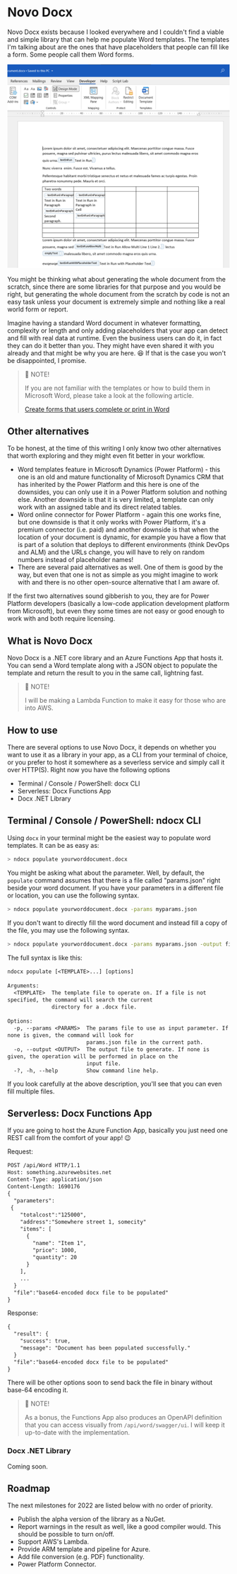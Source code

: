 # Novo Docx 
Novo Docx exists because I looked everywhere and I couldn't find a viable and simple library that can help me populate Word templates. The templates I'm talking about are the ones that have placeholders that people can fill like a form. Some people call them Word forms. 

![Word template example screenshot](.media/word-template-example)

You might be thinking what about generating the whole document from the scratch, since there are some libraries for that purpose and you would be right, but generating the whole document from the scratch by code is not an easy task unless your document is extremely simple and nothing like a real world form or report.

Imagine having a standard Word document in whatever formatting, complexity or length and only adding placeholders that your app can detect and fill with real data at runtime. Even the business users can do it, in fact they can do it better than you. They might have even shared it with you already and that might be why you are here. 😆 If that is the case you won't be disappointed, I promise. 

> 📯 NOTE! 
>
> If you are not familiar with the templates or how to build them in Microsoft Word, please take a look at the following article. 
>
> [Create forms that users complete or print in Word](https://support.microsoft.com/en-us/office/create-forms-that-users-complete-or-print-in-word-040c5cc1-e309-445b-94ac-542f732c8c8b)

 

## Other alternatives

To be honest, at the time of this writing I only know two other alternatives that worth exploring and they might even fit better in your workflow.

* Word templates feature in Microsoft Dynamics (Power Platform) - this one is an old and mature functionality of Microsoft Dynamics CRM that has inherited by the Power Platform and this here is one of the downsides, you can only use it in a Power Platform solution and nothing else. Another downside is that it is very limited, a template can only work with an assigned table and its direct related tables.
* Word online connector for Power Platform - again this one works fine, but one downside is that it only works with Power Platform, it's a premium connector (i.e. paid) and another downside is that when the location of your document is dynamic, for example you have a flow that is part of a solution that deploys to different environments (think DevOps and ALM) and the URLs change, you will have to rely on random numbers instead of placeholder names!
* There are several paid alternatives as well. One of them is good by the way, but even that one is not as simple as you might imagine to work with and there is no other open-source alternative that I am aware of. 

If the first two alternatives sound gibberish to you, they are for Power Platform developers (basically a low-code application development platform from Microsoft), but even they some times are not easy or good enough to work with and both require licensing.

 ## What is Novo Docx

Novo Docx is a .NET core library and an Azure Functions App that hosts it. You can send a Word template along with a JSON object to populate the template and return the result to you in the same call, lightning fast.

> 📯 NOTE! 
>
> I will be making a Lambda Function to make it easy for those who are into AWS. 

## How to use

There are several options to use Novo Docx, it depends on whether you want to use it as a library in your app, as a CLI from your terminal of choice, or you prefer to host it somewhere as a severless service and simply call it over HTTP(S). Right now you have the following options

* Terminal / Console / PowerShell: docx CLI
* Serverless: Docx Functions App 
* Docx .NET Library

## Terminal / Console / PowerShell: ndocx CLI

Using `docx` in your terminal might be the easiest way to populate word templates. It can be as easy as:

```bash
> ndocx populate yourworddocument.docx
```

You might be asking what about the parameter. Well, by default, the `populate` command assumes that there is a file called "params.json" right beside your word document. If you have your parameters in a different file or location, you can use the following syntax.

```bash
> ndocx populate yourworddocument.docx -params myparams.json
```

If you don't want to directly fill the word document and instead fill a copy of the file, you may use the following syntax.

```bash
> ndocx populate yourworddocument.docx -params myparams.json -output filleddocument.docx
```

The full syntax is like this:

```
ndocx populate [<TEMPLATE>...] [options]

Arguments:
  <TEMPLATE>  The template file to operate on. If a file is not specified, the command will search the current
              directory for a .docx file.

Options:
  -p, --params <PARAMS>  The params file to use as input parameter. If none is given, the command will look for
                         params.json file in the current path.
  -o, --output <OUTPUT>  The output file to generate. If none is given, the operation will be performed in place on the
                         input file.
  -?, -h, --help         Show command line help.
```

If you look carefully at the above description, you'll see that you can even fill multiple files.

## Serverless: Docx Functions App

If you are going to host the Azure Function App, basically you just need one REST call from the comfort of your app! 😉

Request:

```
POST /api/Word HTTP/1.1
Host: something.azurewebsites.net
Content-Type: application/json
Content-Length: 1690176
{
  "parameters":
 {
    "totalcost":"125000",
    "address":"Somewhere street 1, somecity"
    "items": [
      {
        "name": "Item 1",
        "price": 1000,
        "quantity": 20
      }
    ],
    ...
  }
  "file":"base64-encoded docx file to be populated"
}
```

Response:

```
{
  "result": {
    "success": true,
    "message": "Document has been populated successfully."
  }
  "file":"base64-encoded docx file to be populated"
}
```

There will be other options soon to send back the file in binary without base-64 encoding it.

> 📯 NOTE! 
>
> As a bonus, the Functions App also produces an OpenAPI definition that you can access visually from `/api/word/swagger/ui`. I will keep it up-to-date with the implementation. 

### Docx .NET Library

Coming soon.

## Roadmap

The next milestones for 2022 are listed below with no order of priority.

* Publish the alpha version of the library as a NuGet.
* Report warnings in the result as well, like a good compiler would. This should be possible to turn on/off.
* Support AWS's Lambda.
* Provide ARM template and pipeline for Azure.
* Add file conversion (e.g. PDF) functionality.
* Power Platform Connector.
